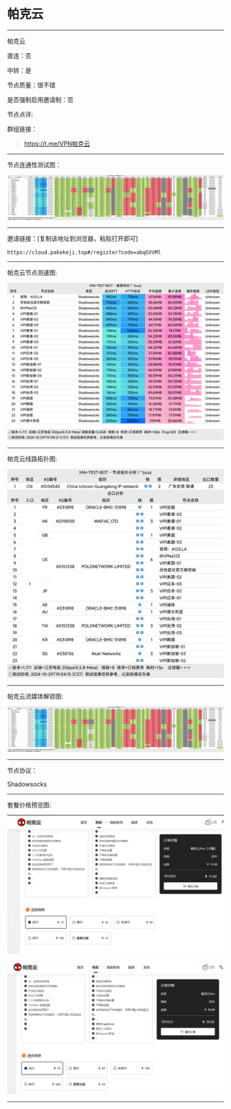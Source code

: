 # 帕克云

-------------------------

帕克云

直连：否

中转：是

节点质量：很不错

是否强制启用邀请制：否

节点点评:

    

群组链接：

> https://t.me/VPN帕克云

-------------------------

节点连通性测试图：

![image](/img/152.png)

-------------------------

邀请链接：[复制该地址到浏览器，粘贴打开即可]

    https://cloud.pakekeji.top#/register?code=abqGVVMl

-------------------------

帕克云节点测速图:

![image](/img/153.png)

-------------------------

帕克云线路拓扑图:

![image](/img/154.png)

-------------------------

帕克云流媒体解锁图:

![image](/img/152.png)

-------------------------

节点协议：

Shadowsocks

-------------------------

套餐价格预览图:

![image](/price/帕克云/1.png)

![image](/price/帕克云/2.png)

-------------------------